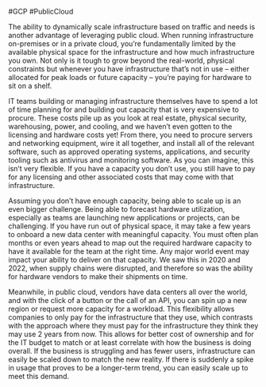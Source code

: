 #GCP #PublicCloud 

The ability to dynamically scale infrastructure based on traffic and needs is another advantage of leveraging public cloud. When running infrastructure on-premises or in a private cloud, you’re fundamentally limited by the available physical space for the infrastructure and how much infrastructure you own. Not only is it tough to grow beyond the real-world, physical constraints but whenever you have infrastructure that’s not in use – either allocated for peak loads or future capacity – you’re paying for hardware to sit on a shelf.

IT teams building or managing infrastructure themselves have to spend a lot of time planning for and building out capacity that is very expensive to procure. These costs pile up as you look at real estate, physical security, warehousing, power, and cooling, and we haven’t even gotten to the licensing and hardware costs yet! From there, you need to procure servers and networking equipment, wire it all together, and install all of the relevant software, such as approved operating systems, applications, and security tooling such as antivirus and monitoring software. As you can imagine, this isn’t very flexible. If you have a capacity you don’t use, you still have to pay for any licensing and other associated costs that may come with that infrastructure.

Assuming you don’t have enough capacity, being able to scale up is an even bigger challenge. Being able to forecast hardware utilization, especially as teams are launching new applications or projects, can be challenging. If you have run out of physical space, it may take a few years to onboard a new data center with meaningful capacity. You must often plan months or even years ahead to map out the required hardware capacity to have it available for the team at the right time. Any major world event may impact your ability to deliver on that capacity. We saw this in 2020 and 2022, when supply chains were disrupted, and therefore so was the ability for hardware vendors to make their shipments on time.

Meanwhile, in public cloud, vendors have data centers all over the world, and with the click of a button or the call of an API, you can spin up a new region or request more capacity for a workload. This flexibility allows companies to only pay for the infrastructure that they use, which contrasts with the approach where they must pay for the infrastructure they think they may use 2 years from now. This allows for better cost of ownership and for the IT budget to match or at least correlate with how the business is doing overall. If the business is struggling and has fewer users, infrastructure can easily be scaled down to match the new reality. If there is suddenly a spike in usage that proves to be a longer-term trend, you can easily scale up to meet this demand.